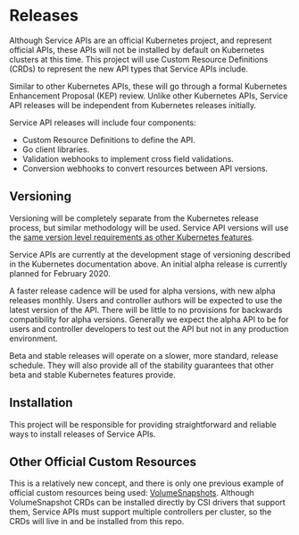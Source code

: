 <!--
Copyright 2020 The Kubernetes Authors.

Licensed under the Apache License, Version 2.0 (the "License");
you may not use this file except in compliance with the License.
You may obtain a copy of the License at

     http://www.apache.org/licenses/LICENSE-2.0

Unless required by applicable law or agreed to in writing, software
distributed under the License is distributed on an "AS IS" BASIS,
WITHOUT WARRANTIES OR CONDITIONS OF ANY KIND, either express or implied.
See the License for the specific language governing permissions and
limitations under the License.
-->

# Releases

Although Service APIs are an official Kubernetes project, and represent official
APIs, these APIs will not be installed by default on Kubernetes clusters at this
time. This project will use Custom Resource Definitions (CRDs) to represent the
new API types that Service APIs include.

Similar to other Kubernetes APIs, these will go through a formal Kubernetes
Enhancement Proposal (KEP) review. Unlike other Kubernetes APIs, Service API
releases will be independent from Kubernetes releases initially.

Service API releases will include four components:
* Custom Resource Definitions to define the API.
* Go client libraries.
* Validation webhooks to implement cross field validations.
* Conversion webhooks to convert resources between API versions.

## Versioning

Versioning will be completely separate from the Kubernetes release process, but
similar methodology will be used. Service API versions will use the [same
version level requirements as other Kubernetes
features](https://github.com/kubernetes/community/blob/master/contributors/devel/sig-architecture/api_changes.md#alpha-beta-and-stable-versions).

Service APIs are currently at the development stage of versioning described in
the Kubernetes documentation above. An initial alpha release is currently
planned for February 2020.

A faster release cadence will be used for alpha versions, with new alpha
releases monthly. Users and controller authors will be expected to use the
latest version of the API. There will be little to no provisions for backwards
compatibility for alpha versions. Generally we expect the alpha API to be for
users and controller developers to test out the API but not in any production
environment.

Beta and stable releases will operate on a slower, more standard, release
schedule. They will also provide all of the stability guarantees that other beta
and stable Kubernetes features provide.

## Installation

This project will be responsible for providing straightforward and reliable ways
to install releases of Service APIs.

## Other Official Custom Resources

This is a relatively new concept, and there is only one previous example of
official custom resources being used:
[VolumeSnapshots](https://kubernetes.io/blog/2018/10/09/introducing-volume-snapshot-alpha-for-kubernetes/).
Although VolumeSnapshot CRDs can be installed directly by CSI drivers that
support them, Service APIs must support multiple controllers per cluster, so the
CRDs will live in and be installed from this repo.
